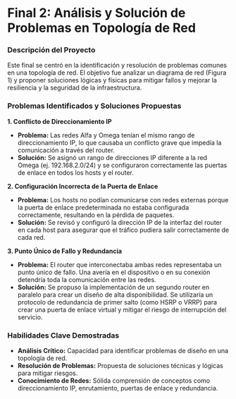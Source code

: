 # Final 2: Análisis y Solución de Problemas en Topología de Red

### Descripción del Proyecto
Este final se centró en la identificación y resolución de problemas comunes en una topología de red. El objetivo fue analizar un diagrama de red (Figura 1) y proponer soluciones lógicas y físicas para mitigar fallos y mejorar la resiliencia y la seguridad de la infraestructura.

### Problemas Identificados y Soluciones Propuestas

**1. Conflicto de Direccionamiento IP**
* **Problema:** Las redes Alfa y Omega tenían el mismo rango de direccionamiento IP, lo que causaba un conflicto grave que impedía la comunicación a través del router.
* **Solución:** Se asignó un rango de direcciones IP diferente a la red Omega (ej. 192.168.2.0/24) y se configuraron correctamente las puertas de enlace en todos los hosts y el router.

**2. Configuración Incorrecta de la Puerta de Enlace**
* **Problema:** Los hosts no podían comunicarse con redes externas porque la puerta de enlace predeterminada no estaba configurada correctamente, resultando en la pérdida de paquetes.
* **Solución:** Se revisó y configuró la dirección IP de la interfaz del router en cada host para asegurar que el tráfico pudiera salir correctamente de cada red.

**3. Punto Único de Fallo y Redundancia**
* **Problema:** El router que interconectaba ambas redes representaba un punto único de fallo. Una avería en el dispositivo o en su conexión detendría toda la comunicación entre las redes.
* **Solución:** Se propuso la implementación de un segundo router en paralelo para crear un diseño de alta disponibilidad. Se utilizaría un protocolo de redundancia de primer salto (como HSRP o VRRP) para crear una puerta de enlace virtual y mitigar el riesgo de interrupción del servicio.

### Habilidades Clave Demostradas
* **Análisis Crítico:** Capacidad para identificar problemas de diseño en una topología de red.
* **Resolución de Problemas:** Propuesta de soluciones técnicas y lógicas para mitigar riesgos.
* **Conocimiento de Redes:** Sólida comprensión de conceptos como direccionamiento IP, enrutamiento, puertas de enlace y redundancia.
